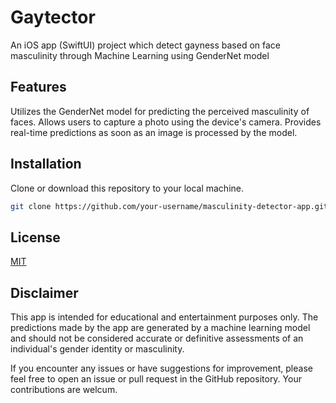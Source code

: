 # Gaytector
An iOS app (SwiftUI) project which detect gayness based on face masculinity through Machine Learning using GenderNet model

## Features
Utilizes the GenderNet model for predicting the perceived masculinity of faces.
Allows users to capture a photo using the device's camera.
Provides real-time predictions as soon as an image is processed by the model.

## Installation
Clone or download this repository to your local machine.

   ```bash
   git clone https://github.com/your-username/masculinity-detector-app.git 
```

## License

[MIT](https://choosealicense.com/licenses/mit/)

## Disclaimer

This app is intended for educational and entertainment purposes only. The predictions made by the app are generated by a machine learning model and should not be considered accurate or definitive assessments of an individual's gender identity or masculinity.

If you encounter any issues or have suggestions for improvement, please feel free to open an issue or pull request in the GitHub repository. Your contributions are welcum.
